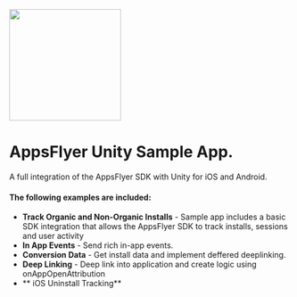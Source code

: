 <img src="https://www.appsflyer.com/wp-content/uploads/2016/11/logo-1.svg"  width="200">

# AppsFlyer Unity Sample App.
A full integration of the AppsFlyer SDK with Unity for iOS and Android.

#### The following examples are included:

- **Track Organic and Non-Organic Installs** - Sample app includes a basic SDK integration that allows the AppsFlyer SDK to track installs, sessions and user activity
- **In App Events** - Send rich in-app events.
- **Conversion Data** - Get install data and implement deffered deeplinking.
- **Deep Linking** - Deep link into application and create logic using onAppOpenAttribution
- ** iOS Uninstall Tracking** 
